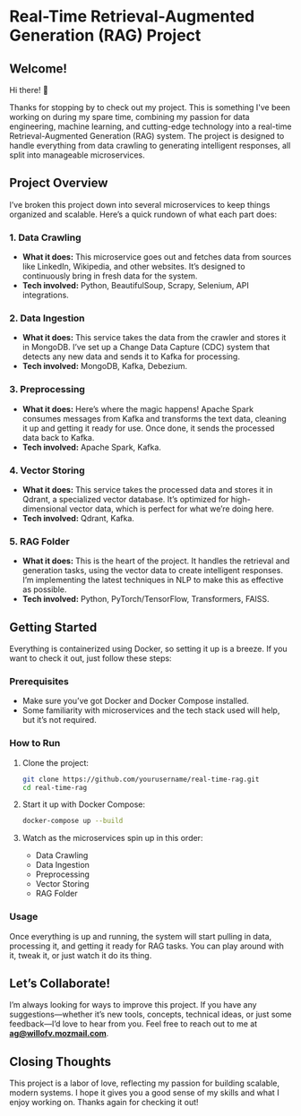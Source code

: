 # Real-Time Retrieval-Augmented Generation (RAG) Project

## Welcome!

Hi there! 👋

Thanks for stopping by to check out my project. This is something I've been working on during my spare time, combining my passion for data engineering, machine learning, and cutting-edge technology into a real-time Retrieval-Augmented Generation (RAG) system. The project is designed to handle everything from data crawling to generating intelligent responses, all split into manageable microservices.

## Project Overview

I’ve broken this project down into several microservices to keep things organized and scalable. Here’s a quick rundown of what each part does:

### 1. **Data Crawling**
   - **What it does:** This microservice goes out and fetches data from sources like LinkedIn, Wikipedia, and other websites. It’s designed to continuously bring in fresh data for the system.
   - **Tech involved:** Python, BeautifulSoup, Scrapy, Selenium, API integrations.

### 2. **Data Ingestion**
   - **What it does:** This service takes the data from the crawler and stores it in MongoDB. I’ve set up a Change Data Capture (CDC) system that detects any new data and sends it to Kafka for processing.
   - **Tech involved:** MongoDB, Kafka, Debezium.

### 3. **Preprocessing**
   - **What it does:** Here’s where the magic happens! Apache Spark consumes messages from Kafka and transforms the text data, cleaning it up and getting it ready for use. Once done, it sends the processed data back to Kafka.
   - **Tech involved:** Apache Spark, Kafka.

### 4. **Vector Storing**
   - **What it does:** This service takes the processed data and stores it in Qdrant, a specialized vector database. It’s optimized for high-dimensional vector data, which is perfect for what we’re doing here.
   - **Tech involved:** Qdrant, Kafka.

### 5. **RAG Folder**
   - **What it does:** This is the heart of the project. It handles the retrieval and generation tasks, using the vector data to create intelligent responses. I’m implementing the latest techniques in NLP to make this as effective as possible.
   - **Tech involved:** Python, PyTorch/TensorFlow, Transformers, FAISS.

## Getting Started

Everything is containerized using Docker, so setting it up is a breeze. If you want to check it out, just follow these steps:

### Prerequisites

- Make sure you’ve got Docker and Docker Compose installed.
- Some familiarity with microservices and the tech stack used will help, but it’s not required.

### How to Run

1. Clone the project:
   ```bash
   git clone https://github.com/yourusername/real-time-rag.git
   cd real-time-rag
   ```

2. Start it up with Docker Compose:
   ```bash
   docker-compose up --build
   ```

3. Watch as the microservices spin up in this order:
   - Data Crawling
   - Data Ingestion
   - Preprocessing
   - Vector Storing
   - RAG Folder

### Usage

Once everything is up and running, the system will start pulling in data, processing it, and getting it ready for RAG tasks. You can play around with it, tweak it, or just watch it do its thing.

## Let’s Collaborate!

I’m always looking for ways to improve this project. If you have any suggestions—whether it’s new tools, concepts, technical ideas, or just some feedback—I’d love to hear from you. Feel free to reach out to me at **ag@willofv.mozmail.com**.

## Closing Thoughts

This project is a labor of love, reflecting my passion for building scalable, modern systems. I hope it gives you a good sense of my skills and what I enjoy working on. Thanks again for checking it out!
